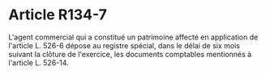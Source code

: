 # Article R134-7

L'agent commercial qui a constitué un patrimoine affecté en application de l'article L. 526-6 dépose au registre spécial, dans le délai de six mois suivant la clôture de l'exercice, les documents comptables mentionnés à l'article L. 526-14.
